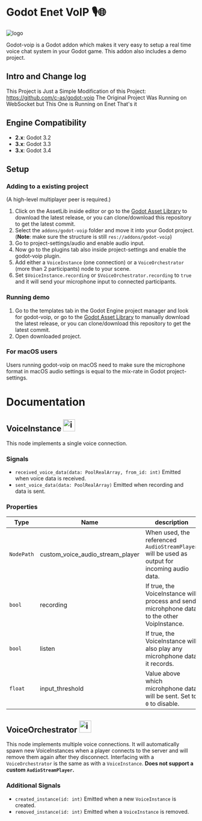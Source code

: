 # Godot Enet VoIP  🎙️🌐
![logo](https://raw.githubusercontent.com/casbrugman/godot-voip/master/icon.svg "Logo")

Godot-voip is a Godot addon which makes it very easy to setup a real time voice chat system in your Godot game. This addon also includes a demo project.
## Intro and Change log
This Project is Just a Simple Modification of this Project: https://github.com/c-as/godot-voip
The Original Project Was Running on WebSocket but This One is Running on Enet
That's it

## Engine Compatibility
* **2.x**: Godot 3.2
* **3.x**: Godot 3.3
* **3.x**: Godot 3.4

## Setup

### Adding to a existing project

(A high-level multiplayer peer is required.)
1. Click on the AssetLib inside editor or go to the [Godot Asset Library](https://godotengine.org/asset-library/asset/425) to download the latest release, or you can clone/download this repository to get the latest commit.
2. Select the `addons/godot-voip` folder and move it into your Godot project. 
(**Note**: make sure the structure is still `res://addons/godot-voip`)
3. Go to project-settings/audio and enable audio input.
4. Now go to the plugins tab also inside project-settings and enable the godot-voip plugin.
5. Add either a `VoiceInstance` (one connection) or a `VoiceOrchestrator` (more than 2 participants) node to your scene.
6. Set `$VoiceInstance.recording` or `$VoiceOrchestrator.recording` to `true` and it will send your microphone input to connected participants.

### Running demo
1. Go to the templates tab in the Godot Engine project manager and look for godot-voip, or go to the [Godot Asset Library](https://godotengine.org/asset-library/asset/425) to manually download the latest release, or you can clone/download this repository to get the latest commit.
2. Open downloaded project.

### For macOS users
Users running godot-voip on macOS need to make sure the microphone format in macOS audio settings is equal to the mix-rate in Godot project-settings. 

# Documentation

## VoiceInstance <img src="https://raw.githubusercontent.com/casbrugman/godot-voip/master/addons/godot-voip/icons/VoiceInstance.svg" alt="icon" width="32"/>
This node implements a single voice connection.

### Signals
* `received_voice_data(data: PoolRealArray, from_id: int)` Emitted when voice data is received.
* `sent_voice_data(data: PoolRealArray)` Emitted when recording and data is sent.

### Properties
|Type|Name|description|
|----|----|-----------|
|`NodePath`|custom_voice_audio_stream_player|When used, the referenced `AudioStreamPlayer` will be used as output for incoming audio data.|
|`bool`|recording|If true, the VoiceInstance will process and send microhphone data to the other VoipInstance.|
|`bool`|listen|If true, the VoiceInstance will also play any microhphone data it records.|
|`float`|input_threshold|Value above which microhphone data will be sent. Set to `0` to disable.|

## VoiceOrchestrator <img src="https://raw.githubusercontent.com/casbrugman/godot-voip/master/addons/godot-voip/icons/VoiceOrchestrator.svg" alt="icon" width="32"/>
This node implements multiple voice connections. It will automatically spawn new VoiceInstances when a player connects to the server and will remove them again after they disconnect.
Interfacing with a `VoiceOrchestrator` is the same as with a `VoiceInstance`. **Does not support a custom `AudioStreamPlayer`.**

### Additional Signals
* `created_instance(id: int)` Emitted when a new `VoiceInstance` is created.
* `removed_instance(id: int)` Emitted when a `VoiceInstance` is removed.
